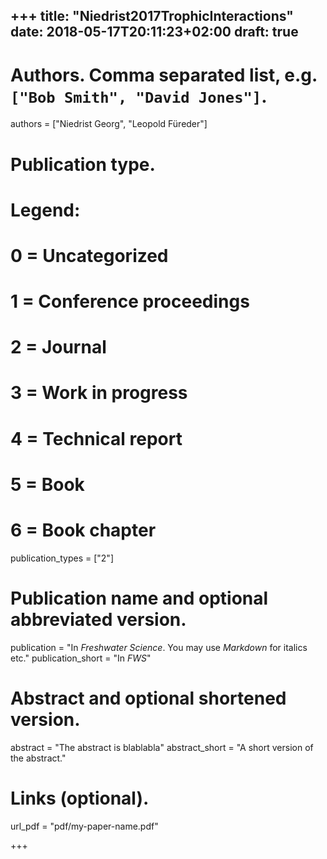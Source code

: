 +++
title: "Niedrist2017TrophicInteractions"
date: 2018-05-17T20:11:23+02:00
draft: true
---
# Authors. Comma separated list, e.g. `["Bob Smith", "David Jones"]`.
authors = ["Niedrist Georg", "Leopold Füreder"]

# Publication type.
# Legend:
# 0 = Uncategorized
# 1 = Conference proceedings
# 2 = Journal
# 3 = Work in progress
# 4 = Technical report
# 5 = Book
# 6 = Book chapter
publication_types = ["2"]

# Publication name and optional abbreviated version.
publication = "In *Freshwater Science*. You may use *Markdown* for italics etc."
publication_short = "In *FWS*"

# Abstract and optional shortened version.
abstract = "The abstract is blablabla"
abstract_short = "A short version of the abstract."

# Links (optional).
url_pdf = "pdf/my-paper-name.pdf"

+++